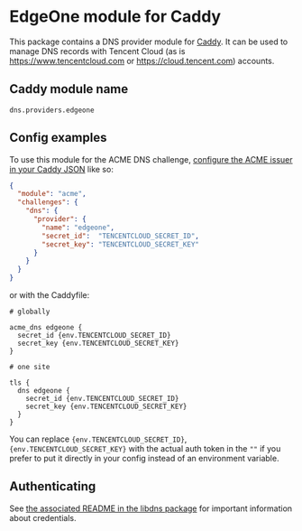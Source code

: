 EdgeOne module for Caddy
===========================

This package contains a DNS provider module for [Caddy](https://github.com/caddyserver/caddy). It can be used to manage DNS records with Tencent Cloud (as is <https://www.tencentcloud.com> or <https://cloud.tencent.com>) accounts.

## Caddy module name

```
dns.providers.edgeone
```

## Config examples

To use this module for the ACME DNS challenge, [configure the ACME issuer in your Caddy JSON](https://caddyserver.com/docs/json/apps/tls/automation/policies/issuer/acme/) like so:

```json
{
  "module": "acme",
  "challenges": {
    "dns": {
      "provider": {
        "name": "edgeone",
        "secret_id":  "TENCENTCLOUD_SECRET_ID",
        "secret_key": "TENCENTCLOUD_SECRET_KEY"
      }
    }
  }
}
```

or with the Caddyfile:

```
# globally

acme_dns edgeone {
  secret_id {env.TENCENTCLOUD_SECRET_ID}
  secret_key {env.TENCENTCLOUD_SECRET_KEY}
}
```

```
# one site

tls {
  dns edgeone {
    secret_id {env.TENCENTCLOUD_SECRET_ID}
    secret_key {env.TENCENTCLOUD_SECRET_KEY}
  }
}
```

You can replace `{env.TENCENTCLOUD_SECRET_ID}`,`{env.TENCENTCLOUD_SECRET_KEY}` with the actual auth token in the `""` if you prefer to put it directly in your config instead of an environment variable.

## Authenticating

See [the associated README in the libdns package](https://github.com/libdns/edgeone) for important information about credentials.

